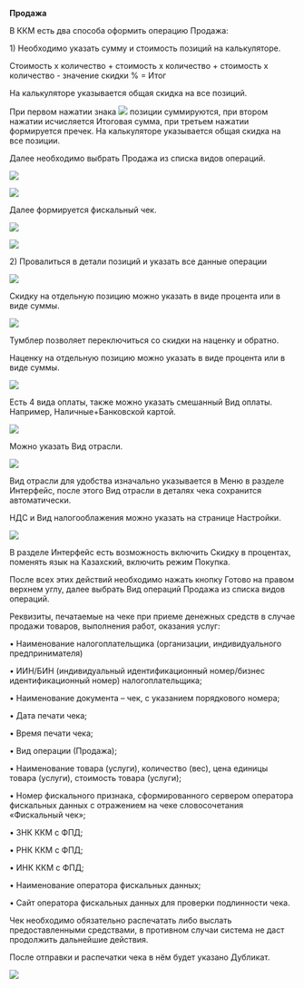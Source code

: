 **Продажа**

В ККМ есть два способа оформить операцию Продажа:

1\) Необходимо указать сумму и стоимость позиций на калькуляторе.

Стоимость х количество + стоимость х количество + стоимость х количество - значение  скидки % = Итог

На калькуляторе указывается общая скидка на все позиций. 

При первом нажатии знака ![](../assets/000000000.png) позиции суммируются, при втором нажатии исчисляется Итоговая сумма, при третьем нажатии формируется пречек. На калькуляторе указывается общая скидка на все позиции.

Далее необходимо выбрать Продажа из списка видов операций.

![](../assets/16.01.21.jpg)

![](../assets/Simulator_Screen_Shot_-_iPhone_8_Plus_-_2018-04-27_at_16.01.30.jpg)

Далее формируется фискальный чек.

![](../assets/Simulator_Screen_Shot_-_iPhone_8_Plus_-_2018-04-27_at_16.01.36.jpg)

![](../assets/Simulator_Screen_Shot_-_iPhone_8_Plus_-_2018-04-27_at_16.01.39.jpg)

2\) Провалиться в детали позиций и указать все данные операции

![](../assets/photo_2018-04-28_12-49-55.jpg)

Скидку на отдельную позицию можно указать в виде процента или в виде суммы.

![](../assets/16.52.29.jpg)

Тумблер позволяет переключиться со скидки на наценку и обратно.

Наценку на отдельную позицию можно указать в виде процента или в виде суммы.

![](../assets/16.52.34.jpg)

Есть 4 вида оплаты, также можно указать смешанный Вид оплаты. Например, Наличные+Банковской картой.

![](../assets/photo_2018-04-28_12-50-00.jpg)

Можно указать Вид отрасли.

![](../assets/17.14.11.jpg)

Вид отрасли для удобства изначально указывается в Меню в разделе Интерфейс, после этого Вид отрасли в деталях чека сохранится автоматически.

НДС и Вид налогооблажения можно указать на странице Настройки.

![](../assets/15.58.48.jpg)

В разделе Интерфейс есть возможность включить Скидку в процентах, поменять язык на Казахский, включить режим Покупка.

После всех этих действий необходимо нажать кнопку Готово на правом верхнем углу, далее выбрать Вид операций Продажа из списка видов операций.

Реквизиты, печатаемые на чеке при приеме денежных средств в случае продажи товаров, выполнения работ, оказания услуг:

• Наименование налогоплательщика \(организации, индивидуального предпринимателя\)

• ИИН/БИН \(индивидуальный идентификационный номер/бизнес идентификационный номер\) налогоплательщика;

• Наименование документа – чек, с указанием порядкового номера;

• Дата печати чека;

• Время печати чека;

• Вид операции \(Продажа\);

• Наименование товара \(услуги\), количество \(вес\), цена единицы товара \(услуги\), стоимость товара \(услуги\);

• Номер фискального признака, сформированного сервером оператора фискальных данных с отражением на чеке словосочетания «Фискальный чек»;

• ЗНК ККМ с ФПД;

• РНК ККМ с ФПД;

• ИНК ККМ с ФПД;

• Наименование оператора фискальных данных;

• Сайт оператора фискальных данных для проверки подлинности чека.

Чек необходимо обязательно распечатать либо выслать предоставленными средствами, в противном случаи система не даст продолжить дальнейшие действия.

После отправки и распечатки чека в нём будет указано Дубликат.

![](../assets/Simulator_Screen_Shot_-_iPhone_8_Plus_-_2018-04-27_at_16.02.11.jpg)

